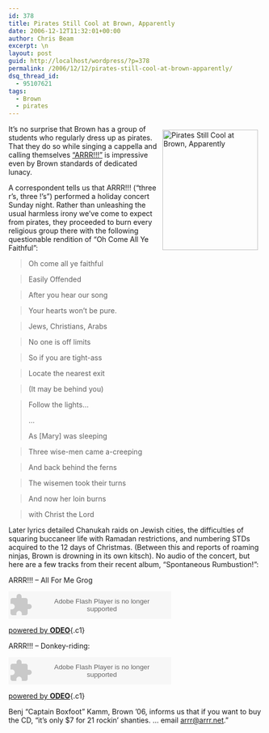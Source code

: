```yaml
---
id: 378
title: Pirates Still Cool at Brown, Apparently
date: 2006-12-12T11:32:01+00:00
author: Chris Beam
excerpt: \n
layout: post
guid: http://localhost/wordpress/?p=378
permalink: /2006/12/12/pirates-still-cool-at-brown-apparently/
dsq_thread_id:
  - 95107621
tags:
  - Brown
  - pirates
---
```

<img width="189" vspace="10" hspace="10" height="238" border="0" align="right" src="http://www.ivygateblog.com/wp-content/uploads/2006/12/pirate.jpg" alt="Pirates Still Cool at Brown, Apparently" />

It&#8217;s no surprise that Brown has a group of students who regularly dress up as pirates. That they do so while singing a cappella and calling themselves [&#8220;ARRR!!!&#8221;](http://www.arrr.net/) is impressive even by Brown standards of dedicated lunacy.

A correspondent tells us that ARRR!!! (&#8220;three r&#8217;s, three !&#8217;s&#8221;) performed a holiday concert Sunday night. Rather than unleashing the usual harmless irony we&#8217;ve come to expect from pirates, they proceeded to burn every religious group there with the following questionable rendition of &#8220;Oh Come All Ye Faithful&#8221;:

> Oh come all ye faithful
  
> Easily Offended
  
> After you hear our song
  
> Your hearts won&#8217;t be pure.
  
> Jews, Christians, Arabs
  
> No one is off limits
  
> So if you are tight-ass
  
> Locate the nearest exit
  
> (It may be behind you)
  
> Follow the lights&#8230;
> 
> &#8230;
> 
> As [Mary] was sleeping
  
> Three wise-men came a-creeping
  
> And back behind the ferns
  
> The wisemen took their turns
  
> And now her loin burns
  
> with Christ the Lord

Later lyrics detailed Chanukah raids on Jewish cities, the difficulties of squaring buccaneer life with Ramadan restrictions, and numbering STDs acquired to the 12 days of Christmas. (Between this and reports of roaming ninjas, Brown is drowning in its own kitsch). No audio of the concert, but here are a few tracks from their recent album, &#8220;Spontaneous Rumbustion!&#8221;:

ARRR!!! &#8211; All For Me Grog

<embed src="http://odeo.com/flash/audio_player_gray.swf" quality="high" width="322" height="54" name="odeo_player_gray" align="middle" allowscriptaccess="always" wmode="transparent" type="application/x-shockwave-flash" flashvars="type=audio&id=3877943" pluginspage="http://www.macromedia.com/go/getflashplayer" />


  
[powered by **ODEO**](http://odeo.com/audio/3877943/view){.c1}

ARRR!!! &#8211; Donkey-riding:

<embed src="http://odeo.com/flash/audio_player_gray.swf" quality="high" width="322" height="54" name="odeo_player_gray" align="middle" allowscriptaccess="always" wmode="transparent" type="application/x-shockwave-flash" flashvars="type=audio&id=3876123" pluginspage="http://www.macromedia.com/go/getflashplayer" />


  
[powered by **ODEO**](http://odeo.com/audio/3876123/view){.c1}

Benj &#8220;Captain Boxfoot&#8221; Kamm, Brown &#8217;06, informs us that if you want to buy the CD, &#8220;it&#8217;s only $7 for 21 rockin&#8217; shanties. &#8230; email <a target="_blank" href="mailto:arrr@arrr.net" onclick="return top.js.OpenExtLink(window,event,this)">arrr@arrr.net</a>.&#8221;
